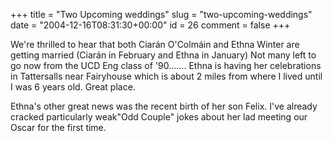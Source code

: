 +++
title = "Two Upcoming weddings"
slug = "two-upcoming-weddings"
date = "2004-12-16T08:31:30+00:00"
id = 26
comment = false
+++

We're thrilled to hear that both Ciarán O'Colmáin and Ethna Winter are getting married (Ciarán in February and Ethna in January) Not many left to go now from the UCD Eng class of '90.......
Ethna is having her celebrations in Tattersalls near Fairyhouse which is about 2 miles from where I lived until I was 6 years old. Great place.

Ethna's other great news was the recent birth of her son Felix. I've already cracked particularly weak"Odd Couple" jokes about her lad meeting our Oscar for the first time.


